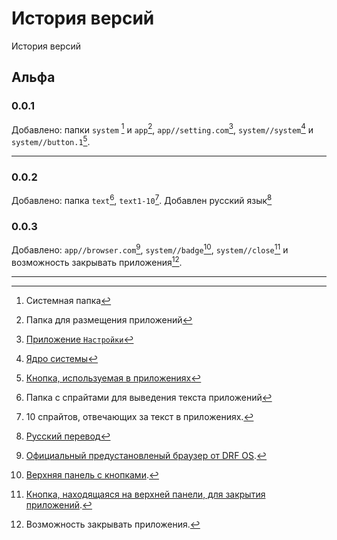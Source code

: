 # История версий 
История версий
## Альфа 
### 0.0.1
Добавлено: папки `system` [^f_system] и `app`[^f_app], `app//setting.com`[^setting.com], `system//system`[^system] и `system//button.1`[^button.1].
<hr>

### 0.0.2
Добавлено: папка `text`[^f_text],
`text1-10`[^text1-10].
Добавлен русский язык[^ru_lang]
<br>
### 0.0.3
Добавлено: `app//browser.com`[^browser.com], `system//badge`[^badge], `system//close`[^close] и возможность закрывать приложения[^close_application].
<hr>

[^f_system]:Системная папка
[^f_app]:Папка для размещения приложений
[^f_text]:Папка с спрайтами для выведения текста приложений
[^setting.com]:[Приложение `Настройки`](floaders/app/setting.com.md)
[^system]:[Ядро системы](floaders/system/system.md)
[^button.1]:[Кнопка, используемая в приложениях](floaders/system/button.1.md)
[^text1-10]:10 спрайтов, отвечающих за текст в приложениях.
[^ru_lang]:[Русский перевод](lang/ru.md)
[^browser.com]:[Официальный предустановленый браузер от DRF OS](floaders/app/browser.com.md).
[^badge]:[Верхняя панель с кнопками](floaders/system/badge.md).
[^close]:[Кнопка, находящаяся на верхней панели, для закрытия приложений](floaders/system/badge.md).
[^close_application]:Возможность закрывать приложения.
